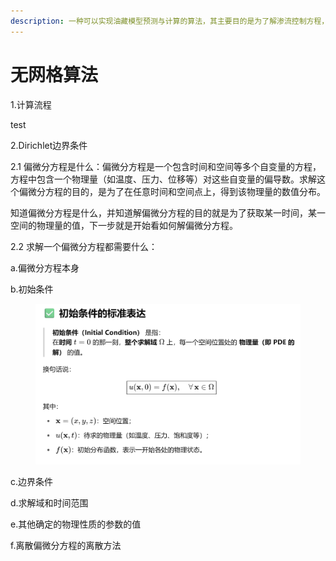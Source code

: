 ```yaml
---
description: 一种可以实现油藏模型预测与计算的算法，其主要目的是为了解渗流控制方程，即一个非稳态偏微分方程。
---
```


# 无网格算法

1.计算流程

test

2.Dirichlet边界条件

2.1 偏微分方程是什么：偏微分方程是一个包含时间和空间等多个自变量的方程，方程中包含一个物理量（如温度、压力、位移等）对这些自变量的偏导数。求解这个偏微分方程的目的，是为了在任意时间和空间点上，得到该物理量的数值分布。

知道偏微分方程是什么，并知道解偏微分方程的目的就是为了获取某一时间，某一空间的物理量的值，下一步就是开始看如何解偏微分方程。

2.2 求解一个偏微分方程都需要什么：

a.偏微分方程本身

b.初始条件

<figure><img src=".gitbook/assets/image.png" alt=""><figcaption></figcaption></figure>

c.边界条件

d.求解域和时间范围

e.其他确定的物理性质的参数的值

f.离散偏微分方程的离散方法



